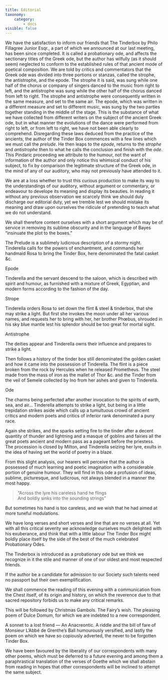 ```yaml
---
title: Editorial
taxonomy:
    category:
        - docs
visible: false
---
```


We have the satisfaction to inform our friends that The Tinderbox by Philo Fillagree Junior Esqr., a part of which we announced at our last meeting, has been since completed. It is called a probationary ode, and affects the sectionary titles of the Greek ode, but the author has wilfully (as it should seem) neglected to conform to the established rules of that ancient mode of poetical composition. We are told by critics and commentators that the Greek ode was divided into three portions or stanzas, called the strophe, the antistrophe, and the epode. The strophe it is said, was sung while one half of the chorus or company of singers danced to the music from right to left, and the antistrophe was sung while the other half of the chorus danced from left to right. The strophe and antistrophe were consequently written in the same measure, and set to the same air. The epode, which was written in a different measure and set to different music, was sung by the two parties together standing in the middle of the stage. This is the substance of what we have collected from different writers on the subject of the ancient Greek ode, but in what manner the evolutions of the dance were performed from right to left, or from left to right, we have not been able clearly to comprehend. Disregarding these laws deduced from the practice of the ancients, the author of the Tinder Box commences with a few lines which we must call the *prelude*. He then leaps to the *epode*, returns to the *strophe* and *antistrophe* then to what he calls the conclusion and finish with the *ode*. This Pindaric proceeding we attribute to the humour, not the want of information of the author and only notice this whimsical conduct of his subject, to fix by comparison the legitimate structure of the Greek ode, in the mind of any of our auditory, who may not previously have attended to it.

We are at a loss whether to trust this curious production to make its way to the understandings of our auditory, without argument or commentary, or endeavour to develope its meaning and display its beauties. In reading it without any previous observation we scarcely think we should duly discharge our editorial duty, yet we tremble lest we should mistake its meaning and draw upon ourselves the ridicule of pretending to teach what we do not understand.

We shall therefore content ourselves with a short argument which may be of service in removing its sublime obscurity and in the language of Bayes “insinuate the plot to the boxes.”

The Prelude is a sublimely ludicrous description of a stormy night. Tinderella calls for the powers of enchantment, and commands her handmaid Rosa to bring the Tinder Box, here denominated the fatal casket &c.

<span class="title">Epode</span>

Tinderella and the servant descend to the saloon, which is described with spirit and humour, as furnished with a mixture of Greek, Egyptian, and modern forms according to the fashion of the day.

<span class="title">Strope</span>

Tinderella orders Rosa to set down the flint & steel & tinderbox, that she may strike a light. But first she invokes the moon under all her various names, and requests her to bring with her, her brother Phœbus, shrouded in his sky blue mantle lest his splendor should be too great for mortal sight.

<span class="title">Antistrophe</span>

The deities appear and Tinderella owns their influence and prepares to strike a light.

Then follows a history of the tinder box still denominated the golden casket and how it came into the possession of Tinderella. The flint is a piece broken from the rock by Hercules when he released Prometheus. The steel made from the mass of iron as the mallet of Thor &c. and the Tinder from the veil of Semele collected by Ino from her ashes and given to Tinderella.

<span class="title">Ode</span>

The charms being perfected after another invocation to the spirits of earth, sea, and air... Tinderella attempts to strike a light, but being in a little trepidation strikes aside which calls up a tumultuous crowd of ancient critics and modern poets and critics of inferior rank denominated a puny race.

Again she strikes, and the sparks setting fire to the tinder after a decent quantity of thunder and lightning and a masque of goblins and fairies all the great poets ancient and modern pass as a pageant before the priestess. The procession is closed by Milton, and Tinderella seizing her lyre, exults in the idea of having set the world of poetry in a blaze.

From this slight analysis, our hearers will perceive that the author is possessed of much learning and poetic imagination with a considerable portion of genuine humour. They will find in this ode a profusion of ideas, sublime, picturesque, and ludicrous, not always blended in a manner the most happy.

> “Across the lyre his careless hand he flings  
And boldly sinks into the sounding strings”

But sometimes his hand is too careless, and we wish that he had aimed at more tuneful modulations.

We have long verses and short verses and line that are no verses at all. Yet with all this critical severity we acknowledge ourselves much delighted with his exuberance, and think that with a little labour The Tinder Box might boldly place itself by the side of the best of the much celebrated Probationary Odes.

The Tinderbox is introduced as a probationary ode but we think we recognize in it the stile and manner of one of our oldest and most respected friends.

If the author be a candidate for admission to our Society such talents need no passport but their own exemplification.

We shall commence the reading of this evening with a communication from the Chest itself, of its origin and history, on which the reverence due to that sacred repository forbids us to make any critical remarks.

This will be followed by Christmas Gambols. The Fairy’s wish. The pleasing poem of Dulce Domum, for which we are indebted to a new correspondent.

A sonnet to a lost friend — An Anacreontic. A riddle and the bill of fare of Monsieur L’Abbé de Grenthe’s Ball humourously versified, and lastly the poem on which we have so copiously adverted, the never to be forgotten Tinder Box.

We have been favoured by the liberality of our correspondents with many other poems, which must be deferred to a future evening and among them a paraphrastical translation of the verses of Goethe which we shall abstain from reading in hopes that other correspondents will be inclined to attempt the same subject.